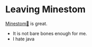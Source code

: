 # Leaving Minestom

[Minestom🔗](https://minestom.net/) is great.

- It is not bare bones enough for me.
- I hate java
